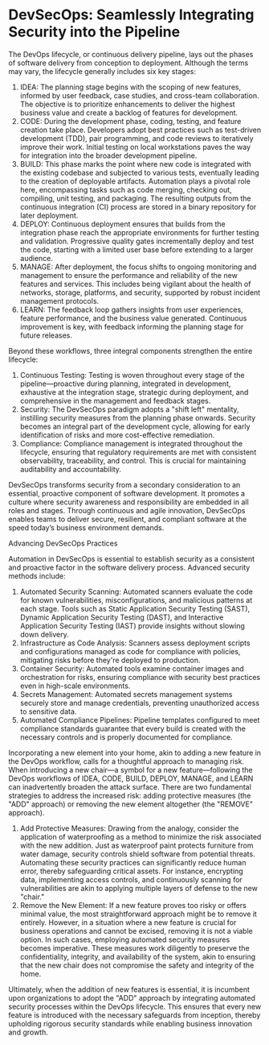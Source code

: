 # DevSecOps: Seamlessly Integrating Security into the Pipeline

The DevOps lifecycle, or continuous delivery pipeline, lays out the phases of software delivery from conception to deployment. Although the terms may vary, the lifecycle generally includes six key stages:

1. IDEA: The planning stage begins with the scoping of new features, informed by user feedback, case studies, and cross-team collaboration. The objective is to prioritize enhancements to deliver the highest business value and create a backlog of features for development.
2. CODE: During the development phase, coding, testing, and feature creation take place. Developers adopt best practices such as test-driven development (TDD), pair programming, and code reviews to iteratively improve their work. Initial testing on local workstations paves the way for integration into the broader development pipeline.
3. BUILD: This phase marks the point where new code is integrated with the existing codebase and subjected to various tests, eventually leading to the creation of deployable artifacts. Automation plays a pivotal role here, encompassing tasks such as code merging, checking out, compiling, unit testing, and packaging. The resulting outputs from the continuous integration (CI) process are stored in a binary repository for later deployment.
4. DEPLOY: Continuous deployment ensures that builds from the integration phase reach the appropriate environments for further testing and validation. Progressive quality gates incrementally deploy and test the code, starting with a limited user base before extending to a larger audience.
5. MANAGE: After deployment, the focus shifts to ongoing monitoring and management to ensure the performance and reliability of the new features and services. This includes being vigilant about the health of networks, storage, platforms, and security, supported by robust incident management protocols.
6. LEARN: The feedback loop gathers insights from user experiences, feature performance, and the business value generated. Continuous improvement is key, with feedback informing the planning stage for future releases.

Beyond these workflows, three integral components strengthen the entire lifecycle:

1. Continuous Testing: Testing is woven throughout every stage of the pipeline—proactive during planning, integrated in development, exhaustive at the integration stage, strategic during deployment, and comprehensive in the management and feedback stages.
2. Security: The DevSecOps paradigm adopts a "shift left" mentality, instilling security measures from the planning phase onwards. Security becomes an integral part of the development cycle, allowing for early identification of risks and more cost-effective remediation.
3. Compliance: Compliance management is integrated throughout the lifecycle, ensuring that regulatory requirements are met with consistent observability, traceability, and control. This is crucial for maintaining auditability and accountability.

DevSecOps transforms security from a secondary consideration to an essential, proactive component of software development. It promotes a culture where security awareness and responsibility are embedded in all roles and stages. Through continuous and agile innovation, DevSecOps enables teams to deliver secure, resilient, and compliant software at the speed today’s business environment demands.

Advancing DevSecOps Practices

Automation in DevSecOps is essential to establish security as a consistent and proactive factor in the software delivery process. Advanced security methods include:

1. Automated Security Scanning: Automated scanners evaluate the code for known vulnerabilities, misconfigurations, and malicious patterns at each stage. Tools such as Static Application Security Testing (SAST), Dynamic Application Security Testing (DAST), and Interactive Application Security Testing (IAST) provide insights without slowing down delivery.
2. Infrastructure as Code Analysis: Scanners assess deployment scripts and configurations managed as code for compliance with policies, mitigating risks before they're deployed to production.
3. Container Security: Automated tools examine container images and orchestration for risks, ensuring compliance with security best practices even in high-scale environments.
4. Secrets Management: Automated secrets management systems securely store and manage credentials, preventing unauthorized access to sensitive data.
5. Automated Compliance Pipelines: Pipeline templates configured to meet compliance standards guarantee that every build is created with the necessary controls and is properly documented for compliance.

Incorporating a new element into your home, akin to adding a new feature in the DevOps workflow, calls for a thoughtful approach to managing risk. When introducing a new chair—a symbol for a new feature—following the DevOps workflows of IDEA, CODE, BUILD, DEPLOY, MANAGE, and LEARN can inadvertently broaden the attack surface. There are two fundamental strategies to address the increased risk: adding protective measures (the "ADD" approach) or removing the new element altogether (the "REMOVE" approach).

1. Add Protective Measures: Drawing from the analogy, consider the application of waterproofing as a method to minimize the risk associated with the new addition. Just as waterproof paint protects furniture from water damage, security controls shield software from potential threats. Automating these security practices can significantly reduce human error, thereby safeguarding critical assets. For instance, encrypting data, implementing access controls, and continuously scanning for vulnerabilities are akin to applying multiple layers of defense to the new "chair."
2. Remove the New Element: If a new feature proves too risky or offers minimal value, the most straightforward approach might be to remove it entirely. However, in a situation where a new feature is crucial for business operations and cannot be excised, removing it is not a viable option. In such cases, employing automated security measures becomes imperative. These measures work diligently to preserve the confidentiality, integrity, and availability of the system, akin to ensuring that the new chair does not compromise the safety and integrity of the home.

Ultimately, when the addition of new features is essential, it is incumbent upon organizations to adopt the "ADD" approach by integrating automated security processes within the DevOps lifecycle. This ensures that every new feature is introduced with the necessary safeguards from inception, thereby upholding rigorous security standards while enabling business innovation and growth.
